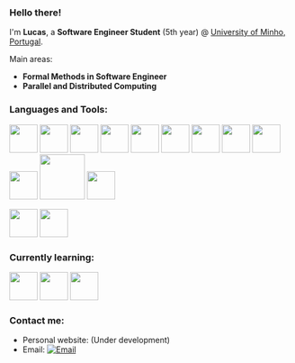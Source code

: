 ### Hello there!

I'm **Lucas**, a **Software Engineer Student** (5th year) @ [University of Minho, Portugal](https://www.uminho.pt/EN).

Main areas:
- **Formal Methods in Software Engineer**
- **Parallel and Distributed Computing**

### Languages and Tools:

<img src="https://github.com/insanityinc/assets/blob/master/emacs.png" width="50">  <img src="https://github.com/insanityinc/assets/blob/master/bash.png" width="50">  <img src="https://github.com/insanityinc/assets/blob/master/git.jpeg" width="50"> <img src="https://github.githubassets.com/images/modules/logos_page/GitHub-Mark.png" width="50"> <img src="https://github.com/insanityinc/assets/blob/master/alloy.png" width="50"> <img src="https://github.com/insanityinc/assets/blob/master/coq.png" width="50"> <img src="https://github.com/insanityinc/assets/blob/master/c.png" width="50">  <img src="https://github.com/insanityinc/assets/blob/master/c%2B%2B.png" width="50">  <img src="https://github.com/insanityinc/assets/blob/master/haskell.png" width="50">  <img src="https://github.com/insanityinc/assets/blob/master/java.png" width="50">  <img src="https://github.com/insanityinc/assets/blob/master/monetdb.png" width="80">  <img src="https://github.com/insanityinc/assets/blob/master/mysql.jpeg" width="50">

<img src="https://github.com/insanityinc/assets/blob/master/openmp.png" width="50"> <img src="https://github.com/insanityinc/assets/blob/master/openmpi.png" width="50">

### Currently learning:

<img src="https://github.com/insanityinc/assets/blob/master/ts.png" width="50">  <img src="https://github.com/insanityinc/assets/blob/master/react.jpeg" width="50">
  <img src="https://github.com/insanityinc/assets/blob/master/graphql.png" width="50">

### Contact me:

- Personal website: (Under development)
- Email: [![Email](https://img.shields.io/badge/insanityinc@protonmail.com-D14836?style=flat-square&logo=protonmail&logoColor=white)](mailto:insanityinc@protonmail.com)
